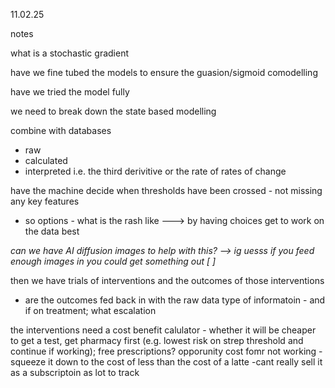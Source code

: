 11.02.25

notes

what is a stochastic gradient

have we fine tubed the models to ensure the guasion/sigmoid comodelling

have we tried the model fully 

we need to break down the state based modelling

combine with databases 
- raw
- calculated
- interpreted i.e. the third derivitive or the rate of rates of change

have the machine decide when thresholds have been crossed - not missing any key features
- so options - what is the rash like ---> by having choices get to work on the data best 

*can we have AI diffusion images to help with this? --> ig uesss if you feed enough images in you could get something out [  ]*

then we have trials of interventions and the outcomes of those interventions
- are the outcomes fed back in with the raw data type of informatoin - and if on treatment; what escalation

the interventions need a cost benefit calulator - whether it will be cheaper to get a test, get pharmacy first (e.g. lowest risk on strep threshold and continue if working); free prescriptions? opporunity cost fomr not working
-squeeze it down to the cost of less than the cost of a latte 
-cant really sell it as a subscriptoin as lot to track
